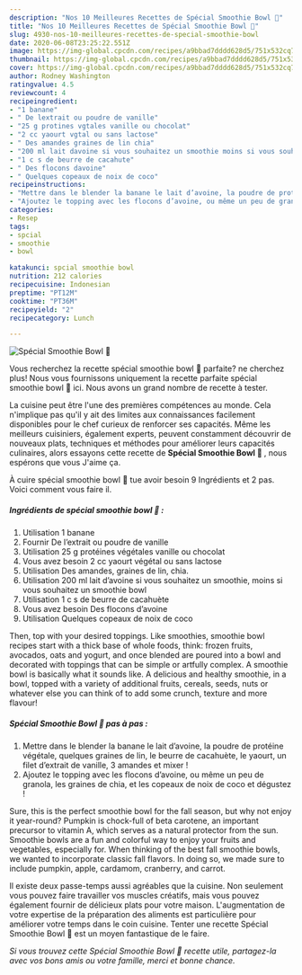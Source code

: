 ```yaml
---
description: "Nos 10 Meilleures Recettes de Spécial Smoothie Bowl 💪"
title: "Nos 10 Meilleures Recettes de Spécial Smoothie Bowl 💪"
slug: 4930-nos-10-meilleures-recettes-de-special-smoothie-bowl
date: 2020-06-08T23:25:22.551Z
image: https://img-global.cpcdn.com/recipes/a9bbad7dddd628d5/751x532cq70/special-smoothie-bowl-💪-photo-principale-de-la-recette.jpg
thumbnail: https://img-global.cpcdn.com/recipes/a9bbad7dddd628d5/751x532cq70/special-smoothie-bowl-💪-photo-principale-de-la-recette.jpg
cover: https://img-global.cpcdn.com/recipes/a9bbad7dddd628d5/751x532cq70/special-smoothie-bowl-💪-photo-principale-de-la-recette.jpg
author: Rodney Washington
ratingvalue: 4.5
reviewcount: 4
recipeingredient:
- "1 banane"
- " De lextrait ou poudre de vanille"
- "25 g protines vgtales vanille ou chocolat"
- "2 cc yaourt vgtal ou sans lactose"
- " Des amandes graines de lin chia"
- "200 ml lait davoine si vous souhaitez un smoothie moins si vous souhaitez un smoothie bowl"
- "1 c s de beurre de cacahute"
- " Des flocons davoine"
- " Quelques copeaux de noix de coco"
recipeinstructions:
- "Mettre dans le blender la banane le lait d’avoine, la poudre de protéine végétale, quelques graines de lin, le beurre de cacahuète, le yaourt, un filet d’extrait de vanille, 3 amandes et mixer !"
- "Ajoutez le topping avec les flocons d’avoine, ou même un peu de granola, les graines de chia, et les copeaux de noix de coco et dégustez !"
categories:
- Resep
tags:
- spcial
- smoothie
- bowl

katakunci: spcial smoothie bowl 
nutrition: 212 calories
recipecuisine: Indonesian
preptime: "PT12M"
cooktime: "PT36M"
recipeyield: "2"
recipecategory: Lunch

---
```



![Spécial Smoothie Bowl 💪](https://img-global.cpcdn.com/recipes/a9bbad7dddd628d5/751x532cq70/special-smoothie-bowl-💪-photo-principale-de-la-recette.jpg)

Vous recherchez la recette spécial smoothie bowl 💪 parfaite? ne cherchez plus! Nous vous fournissons uniquement la recette parfaite spécial smoothie bowl 💪 ici. Nous avons un grand nombre de recette à tester.

La cuisine peut être l'une des premières compétences au monde. Cela n'implique pas qu'il y ait des limites aux connaissances facilement disponibles pour le chef curieux de renforcer ses capacités. Même les meilleurs cuisiniers, également experts, peuvent constamment découvrir de nouveaux plats, techniques et méthodes pour améliorer leurs capacités culinaires, alors essayons cette recette de <strong> Spécial Smoothie Bowl 💪 </strong>, nous espérons que vous J'aime ça.

<!--inarticleads1-->

À cuire spécial smoothie bowl 💪 tue avoir besoin 9 Ingrédients et 2 pas. Voici comment vous faire il.

##### Ingrédients de spécial smoothie bowl 💪 :

1. Utilisation 1 banane
1. Fournir  De l’extrait ou poudre de vanille
1. Utilisation 25 g protéines végétales vanille ou chocolat
1. Vous avez besoin 2 cc yaourt végétal ou sans lactose
1. Utilisation  Des amandes, graines de lin, chia.
1. Utilisation 200 ml lait d’avoine si vous souhaitez un smoothie, moins si vous souhaitez un smoothie bowl
1. Utilisation 1 c s de beurre de cacahuète
1. Vous avez besoin  Des flocons d’avoine
1. Utilisation  Quelques copeaux de noix de coco


Then, top with your desired toppings. Like smoothies, smoothie bowl recipes start with a thick base of whole foods, think: frozen fruits, avocados, oats and yogurt, and once blended are poured into a bowl and decorated with toppings that can be simple or artfully complex. A smoothie bowl is basically what it sounds like. A delicious and healthy smoothie, in a bowl, topped with a variety of additional fruits, cereals, seeds, nuts or whatever else you can think of to add some crunch, texture and more flavour! 

<!--inarticleads2-->

##### Spécial Smoothie Bowl 💪 pas à pas :

1. Mettre dans le blender la banane le lait d’avoine, la poudre de protéine végétale, quelques graines de lin, le beurre de cacahuète, le yaourt, un filet d’extrait de vanille, 3 amandes et mixer !
1. Ajoutez le topping avec les flocons d’avoine, ou même un peu de granola, les graines de chia, et les copeaux de noix de coco et dégustez !


Sure, this is the perfect smoothie bowl for the fall season, but why not enjoy it year-round? Pumpkin is chock-full of beta carotene, an important precursor to vitamin A, which serves as a natural protector from the sun. Smoothie bowls are a fun and colorful way to enjoy your fruits and vegetables, especially for. When thinking of the best fall smoothie bowls, we wanted to incorporate classic fall flavors. In doing so, we made sure to include pumpkin, apple, cardamom, cranberry, and carrot. 

<!--inarticleads1-->

<p>
Il existe deux passe-temps aussi agréables que la cuisine. Non seulement vous pouvez faire travailler vos muscles créatifs, mais vous pouvez également fournir de délicieux plats pour votre maison. L'augmentation de votre expertise de la préparation des aliments est particulière pour améliorer votre temps dans le coin cuisine. Tenter une recette Spécial Smoothie Bowl 💪 est un moyen fantastique de le faire.
</p>

<p>
<i>Si vous trouvez cette Spécial Smoothie Bowl 💪 recette utile, partagez-la avec vos bons amis ou votre famille, merci et bonne chance.</i>
</p>

